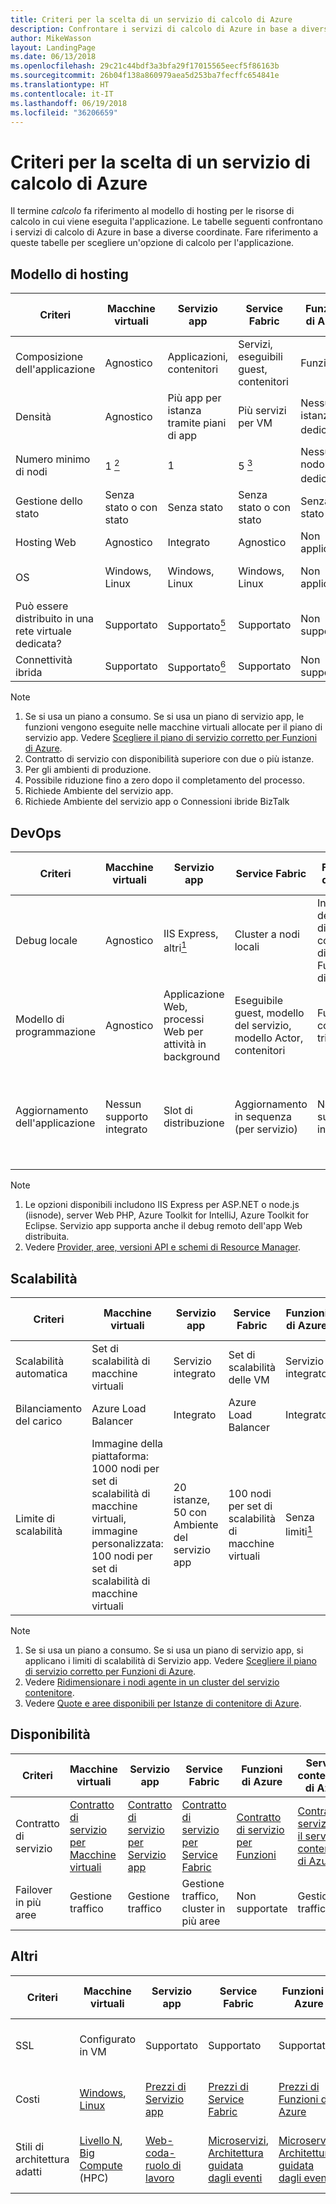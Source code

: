 ```yaml
---
title: Criteri per la scelta di un servizio di calcolo di Azure
description: Confrontare i servizi di calcolo di Azure in base a diverse coordinate
author: MikeWasson
layout: LandingPage
ms.date: 06/13/2018
ms.openlocfilehash: 29c21c44bdf3a3bfa29f17015565eecf5f86163b
ms.sourcegitcommit: 26b04f138a860979aea5d253ba7fecffc654841e
ms.translationtype: HT
ms.contentlocale: it-IT
ms.lasthandoff: 06/19/2018
ms.locfileid: "36206659"
---
```

# <a name="criteria-for-choosing-an-azure-compute-service"></a>Criteri per la scelta di un servizio di calcolo di Azure

Il termine *calcolo* fa riferimento al modello di hosting per le risorse di calcolo in cui viene eseguita l'applicazione. Le tabelle seguenti confrontano i servizi di calcolo di Azure in base a diverse coordinate. Fare riferimento a queste tabelle per scegliere un'opzione di calcolo per l'applicazione.

## <a name="hosting-model"></a>Modello di hosting

| Criteri | Macchine virtuali | Servizio app | Service Fabric | Funzioni di Azure | Servizio contenitore di Azure | Istanze di contenitore | Azure Batch |
|----------|-----------------|-------------|----------------|-----------------|-------------------------|----------------|-------------|
| Composizione dell'applicazione | Agnostico | Applicazioni, contenitori | Servizi, eseguibili guest, contenitori | Funzioni | Contenitori | Contenitori | Scheduled jobs  |
| Densità | Agnostico | Più app per istanza tramite piani di app | Più servizi per VM | Nessuna istanza dedicata<a href="#note1"><sup>1</sup></a> | Più contenitori per VM |Nessuna istanza dedicata | Più app per VM |
| Numero minimo di nodi | 1 <a href="#note2"><sup>2</sup></a>  | 1 | 5 <a href="#note3"><sup>3</sup></a> | Nessun nodo dedicato<a href="#note1"><sup>1</sup></a> | 3 | Nessun nodo dedicato | 1 <a href="#note4"><sup>4</sup></a> |
| Gestione dello stato | Senza stato o con stato | Senza stato | Senza stato o con stato | Senza stato | Senza stato o con stato | Senza stato | Senza stato |
| Hosting Web | Agnostico | Integrato | Agnostico | Non applicabile | Agnostico | Agnostico | No  |
| OS | Windows, Linux | Windows, Linux  | Windows, Linux | Non applicabile | Windows (anteprima), Linux | Windows, Linux | Windows, Linux |
| Può essere distribuito in una rete virtuale dedicata? | Supportato | Supportato<a href="#note5"><sup>5</sup></a> | Supportato | Non supportate | Supportato | Non supportate | Supportato |
| Connettività ibrida | Supportato | Supportato<a href="#note1"><sup>6</sup></a>  | Supportato | Non supportate | Supportato | Non supportate | Supportato |

Note

1. <span id="note1">Se si usa un piano a consumo. Se si usa un piano di servizio app, le funzioni vengono eseguite nelle macchine virtuali allocate per il piano di servizio app. Vedere [Scegliere il piano di servizio corretto per Funzioni di Azure][function-plans].</span>
2. <span id="note2">Contratto di servizio con disponibilità superiore con due o più istanze.</span>
3. <span id="note3">Per gli ambienti di produzione.</span>
4. <span id="note4">Possibile riduzione fino a zero dopo il completamento del processo.</span>
5. <span id="note5">Richiede Ambiente del servizio app.</span>
6. <span id="note7">Richiede Ambiente del servizio app o Connessioni ibride BizTalk</span>

## <a name="devops"></a>DevOps

| Criteri | Macchine virtuali | Servizio app | Service Fabric | Funzioni di Azure | Servizio contenitore di Azure | Istanze di contenitore | Azure Batch |
|----------|-----------------|-------------|----------------|-----------------|-------------------------|----------------|-------------|
| Debug locale | Agnostico | IIS Express, altri<a href="#note1b"><sup>1</sup></a> | Cluster a nodi locali | Interfaccia della riga di comando di Funzioni di Azure | Runtime del contenitore locale | Runtime del contenitore locale | Non supportate |
| Modello di programmazione | Agnostico | Applicazione Web, processi Web per attività in background | Eseguibile guest, modello del servizio, modello Actor, contenitori | Funzioni con trigger | Agnostico | Agnostico | Applicazione della riga di comando |
| Aggiornamento dell'applicazione | Nessun supporto integrato | Slot di distribuzione | Aggiornamento in sequenza (per servizio) | Nessun supporto integrato | Dipende dall'agente di orchestrazione. La maggior parte supporta gli aggiornamenti in sequenza | Aggiornare l'immagine del contenitore | Non applicabile |

Note

1. <span id="note1b">Le opzioni disponibili includono IIS Express per ASP.NET o node.js (iisnode), server Web PHP, Azure Toolkit for IntelliJ, Azure Toolkit for Eclipse. Servizio app supporta anche il debug remoto dell'app Web distribuita.</span>
2. <span id="note2b">Vedere [Provider, aree, versioni API e schemi di Resource Manager][resource-manager-supported-services].</span> 


## <a name="scalability"></a>Scalabilità

| Criteri | Macchine virtuali | Servizio app | Service Fabric | Funzioni di Azure | Servizio contenitore di Azure | Istanze di contenitore | Azure Batch |
|----------|-----------------|-------------|----------------|-----------------|-------------------------|----------------|-------------|
| Scalabilità automatica | Set di scalabilità di macchine virtuali | Servizio integrato | Set di scalabilità delle VM | Servizio integrato | Non supportate | Non supportate | N/D |
| Bilanciamento del carico | Azure Load Balancer | Integrato | Azure Load Balancer | Integrato | Azure Load Balancer |  Nessun supporto integrato | Azure Load Balancer |
| Limite di scalabilità | Immagine della piattaforma: 1000 nodi per set di scalabilità di macchine virtuali, immagine personalizzata: 100 nodi per set di scalabilità di macchine virtuali | 20 istanze, 50 con Ambiente del servizio app | 100 nodi per set di scalabilità di macchine virtuali | Senza limiti<a href="#note1c"><sup>1</sup></a> | 100 <a href="#note2c"><sup>2</sup></a> |20 gruppi di contenitori per sottoscrizione per impostazione predefinita. Contattare il servizio clienti per aumentare il limite. <a href="#note3c"><sup>3</sup></a> | Limite di 20 core per impostazione predefinita. Contattare il servizio clienti per aumentare il limite. |

Note

1. <span id="note1c">Se si usa un piano a consumo. Se si usa un piano di servizio app, si applicano i limiti di scalabilità di Servizio app. Vedere [Scegliere il piano di servizio corretto per Funzioni di Azure][function-plans].</span>
2. <span id="note2c">Vedere [Ridimensionare i nodi agente in un cluster del servizio contenitore][scale-acs]</span>.
3. <span id="note3c">Vedere [Quote e aree disponibili per Istanze di contenitore di Azure](/azure/container-instances/container-instances-quotas).</span>


## <a name="availability"></a>Disponibilità

| Criteri | Macchine virtuali | Servizio app | Service Fabric | Funzioni di Azure | Servizio contenitore di Azure | Istanze di contenitore | Azure Batch |
|----------|-----------------|-------------|----------------|-----------------|-------------------------|----------------|-------------|
| Contratto di servizio | [Contratto di servizio per Macchine virtuali][sla-vm] | [Contratto di servizio per Servizio app][sla-app-service] | [Contratto di servizio per Service Fabric][sla-sf] | [Contratto di servizio per Funzioni][sla-functions] | [Contratto di servizio per il servizio contenitore di Azure][sla-acs] | [Contratto di servizio per le istanze di contenitore](https://azure.microsoft.com/support/legal/sla/container-instances/) | [Contratto di servizio per Azure Batch][sla-batch] |
| Failover in più aree | Gestione traffico | Gestione traffico | Gestione traffico, cluster in più aree | Non supportate  | Gestione traffico | Non supportate | Non supportato |

## <a name="other"></a>Altri

| Criteri | Macchine virtuali | Servizio app | Service Fabric | Funzioni di Azure | Servizio contenitore di Azure | Istanze di contenitore | Azure Batch |
|----------|-----------------|-------------|----------------|-----------------|-------------------------|----------------|-------------|
| SSL | Configurato in VM | Supportato | Supportato  | Supportato | Configurato in VM | Supportato con un contenitore collaterale | Supportato |
| Costi | [Windows][cost-windows-vm], [Linux][cost-linux-vm] | [Prezzi di Servizio app][cost-app-service] | [Prezzi di Service Fabric][cost-service-fabric] | [Prezzi di Funzioni di Azure][cost-functions] | [Prezzi del servizio contenitore di Azure][cost-acs] | [Prezzi delle istanze di contenitore](https://azure.microsoft.com/pricing/details/container-instances/) | [Prezzi di Azure Batch][cost-batch]
| Stili di architettura adatti | [Livello N][n-tier], [Big Compute][big-compute] (HPC) | [Web-coda-ruolo di lavoro][w-q-w] | [Microservizi][microservices], [Architettura guidata dagli eventi][event-driven] | [Microservizi][microservices], [Architettura guidata dagli eventi][event-driven] | [Microservizi][microservices], [Architettura guidata dagli eventi][event-driven] | [Microservizi][microservices], automazione delle attività, processi batch  | [Big Compute][big-compute] (HPC) |

[cost-linux-vm]: https://azure.microsoft.com/pricing/details/virtual-machines/linux/
[cost-windows-vm]: https://azure.microsoft.com/pricing/details/virtual-machines/windows/
[cost-app-service]: https://azure.microsoft.com/pricing/details/app-service/
[cost-service-fabric]: https://azure.microsoft.com/pricing/details/service-fabric/
[cost-functions]: https://azure.microsoft.com/pricing/details/functions/
[cost-acs]: https://azure.microsoft.com/pricing/details/container-service/
[cost-batch]: https://azure.microsoft.com/pricing/details/batch/

[function-plans]: /azure/azure-functions/functions-scale
[sla-acs]: https://azure.microsoft.com/support/legal/sla/container-service/
[sla-app-service]: https://azure.microsoft.com/support/legal/sla/app-service/
[sla-batch]: https://azure.microsoft.com/support/legal/sla/batch/
[sla-functions]: https://azure.microsoft.com/support/legal/sla/functions/
[sla-sf]: https://azure.microsoft.com/support/legal/sla/service-fabric/
[sla-vm]: https://azure.microsoft.com/support/legal/sla/virtual-machines/

[resource-manager-supported-services]: /azure/azure-resource-manager/resource-manager-supported-services
[scale-acs]: /azure/container-service/kubernetes/container-service-scale#scaling-considerations

[n-tier]: ../architecture-styles/n-tier.md
[w-q-w]: ../architecture-styles/web-queue-worker.md
[microservices]: ../architecture-styles/microservices.md
[event-driven]: ../architecture-styles/event-driven.md
[big-date]: ../architecture-styles/big-data.md
[big-compute]: ../architecture-styles/big-compute.md

